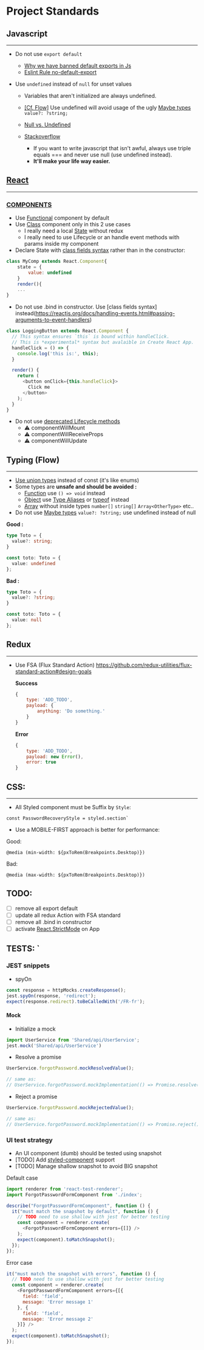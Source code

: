 # Project Standards 

## Javascript
___ 
- Do not use `export default`

    - [Why we have banned default exports in Js](https://blog.neufund.org/why-we-have-banned-default-exports-and-you-should-do-the-same-d51fdc2cf2ad)
    - [Eslint Rule no-default-export](https://github.com/benmosher/eslint-plugin-import/blob/master/docs/rules/no-default-export.md)

- Use `undefined` instead of `null` for unset values
    - Variables that aren't initialized are always undefined.
    - [[Cf. Flow]](#typing-flow) Use undefined will avoid usage of the ugly [Maybe types](https://flow.org/en/docs/types/maybe/) `value?: ?string;`

  - [Null vs. Undefined](https://codeburst.io/javascript-null-vs-undefined-20f955215a2)
  - [Stackoverflow](https://stackoverflow.com/questions/6604749/what-reason-is-there-to-use-null-instead-of-undefined-in-javascript)
    -  If you want to write javascript that isn't awful, always use triple equals === and never use null (use undefined instead). 
    - **It'll make your life way easier.**
## [React](https://reactjs.org/)
___ 

### [COMPONENTS](https://reactjs.org/docs/components-and-props.html)

- Use [Functional](https://reactjs.org/docs/components-and-props.html#functional-and-class-components) component by default
- Use [Class](https://reactjs.org/docs/state-and-lifecycle.html#converting-a-function-to-a-class) component only in this 2 use cases
  - I really need a local [State](https://reactjs.org/docs/state-and-lifecycle.html#using-state-correctly) without redux
  - I really need to use Lifecycle or an handle event methods with params inside my component
- Declare State with [class fields syntax](https://babeljs.io/docs/plugins/transform-class-properties/) rather than in the constructor:

```javascript
class MyComp extends React.Component{
    state = {
        value: undefined
    }
    render(){
    ...
}
```
- Do not use .bind in constructor. Use [class fields syntax] instead(https://reactjs.org/docs/handling-events.html#passing-arguments-to-event-handlers) 

```javascript
class LoggingButton extends React.Component {
  // This syntax ensures `this` is bound within handleClick.
  // This is *experimental* syntax but avalaible in Create React App.
  handleClick = () => {
    console.log('this is:', this);
  }

  render() {
    return (
      <button onClick={this.handleClick}>
        Click me
      </button>
    );
  }
}
```
- Do not use [deprecated Lifecycle methods](https://reactjs.org/blog/2018/03/27/update-on-async-rendering.html)
  - :warning: componentWillMount
  - :warning: componentWillReceiveProps
  - :warning: componentWillUpdate


## Typing (Flow)
___ 
- [Use union types](https://flow.org/en/docs/types/utilities/#toc-keys) instead of const (it's like enums)
- Some types are **unsafe and should be avoided :** 
    - [Function](https://flow.org/en/docs/types/functions/) use `() => void` instead
    - [Object](https://flow.org/en/docs/types/objects/) use [Type Aliases](https://flow.org/en/docs/types/aliases/) or [typeof](https://flow.org/en/docs/types/typeof/) instead
    - [Array](https://flow.org/en/docs/types/arrays/) without inside types  `number[]` `string[]`
    `Array<OtherType>` etc..
- Do not use [Maybe types](https://flow.org/en/docs/types/maybe/) `value?: ?string;` use undefined instead of null

**Good :**
```ts
type Toto = {
  value?: string;
}

const toto: Toto = {
  value: undefined
};
```

**Bad :**
```ts
type Toto = {
  value?: ?string;
}

const toto: Toto = {
  value: null
};
```
## Redux
___ 
- Use FSA (Flux Standard Action)
https://github.com/redux-utilities/flux-standard-action#design-goals

    **Success**
    ```js
    {
        type: 'ADD_TODO',
        payload: {
            anything: 'Do something.'  
        }
    }
    ```

    **Error**
    ```js
    {
        type: 'ADD_TODO',
        payload: new Error(),
        error: true
    }
    ```

## CSS:
___
- All Styled component must be Suffix by `Style`:
```
const PasswordRecoveryStyle = styled.section`
```

- Use a MOBILE-FIRST approach is better for performance:

Good: 
```
@media (min-width: ${pxToRem(Breakpoints.Desktop)})
```

Bad: 
```
@media (max-width: ${pxToRem(Breakpoints.Desktop)})
```

## TODO:
- [ ] remove all export default
- [ ] update all redux Action with FSA standard
- [ ] remove all .bind in constructor
- [ ] activate [React.StrictMode](https://reactjs.org/docs/strict-mode.html) on App

## TESTS: `

### JEST snippets

- spyOn
```js
const response = httpMocks.createResponse();
jest.spyOn(response, 'redirect');
expect(response.redirect).toBeCalledWith('/FR-fr');
```

#### Mock

- Initialize a mock
```js
import UserService from 'Shared/api/UserService';
jest.mock('Shared/api/UserService')
```

- Resolve a promise
```js
UserService.forgotPassword.mockResolvedValue();

// same as:
// UserService.forgotPassword.mockImplementation(() => Promise.resolve())
```
- Reject a promise
```js
UserService.forgotPassword.mockRejectedValue();

// same as:
// UserService.forgotPassword.mockImplementation(() => Promise.reject())
```

### UI test strategy

- An UI component (dumb) should be tested using snapshot
- [TODO] Add [styled-component](https://github.com/styled-components/jest-styled-components) support
- [TODO] Manage shallow snapshot to avoid BIG snapshot

Default case
```js
import renderer from 'react-test-renderer';
import ForgotPasswordFormComponent from './index';

describe("ForgotPasswordFormComponent", function () {
  it("must match the snapshot by default", function () {
    // TODO need to use shallow with jest for better testing
    const component = renderer.create(
      <ForgotPasswordFormComponent errors={[]} />
    );
    expect(component).toMatchSnapshot();
  });
});
```

Error case 
```js
it("must match the snapshot with errors", function () {
  // TODO need to use shallow with jest for better testing
  const component = renderer.create(
    <ForgotPasswordFormComponent errors={[{
      field: 'field',
      message: 'Error message 1'
    }, {
      field: 'field',
      message: 'Error message 2'
    }]} />
  );
  expect(component).toMatchSnapshot();
});
```
